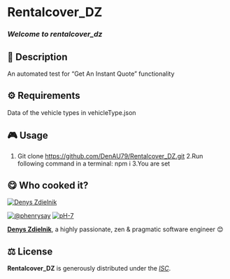# Rentalcover_DZ

### _Welcome to rentalcover_dz_

## 📄 Description

An automated test for “Get An Instant Quote” functionality

## ⚙️ Requirements

Data of the vehicle types in vehicleType.json

## 🎮 Usage

1. Git clone https://github.com/DenAU79/Rentalcover_DZ.git
   2.Run following command in a terminal: npm i
   3.You are set

## 😋 Who cooked it?

[![Denys Zdielnik](https://s.gravatar.com/avatar/7bad601cbbcca5f472d8d5e646184bd1?s=200)](https://ph7.me "Denys Zdielnik personal website")

[![@phenrysay][twitter-image]](https://twitter.com/phenrysay) [![pH-7][github-image]](https://github.com/pH-7)

**[Denys Zdielnik](https://ph7.me)**, a highly passionate, zen &amp; pragmatic software engineer 😊

## ⚖️ License

**Rentalcover_DZ** is generously distributed under the _[ISC](https://opensource.org/licenses/ISC)_.

<!-- GitHub's Markdown reference links -->

[twitter-image]: https://img.shields.io/badge/Twitter-1DA1F2?style=for-the-badge&logo=twitter&logoColor=white
[github-image]: https://img.shields.io/badge/GitHub-100000?style=for-the-badge&logo=github&logoColor=white
